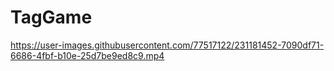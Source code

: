 # TagGame


https://user-images.githubusercontent.com/77517122/231181452-7090df71-6686-4fbf-b10e-25d7be9ed8c9.mp4

